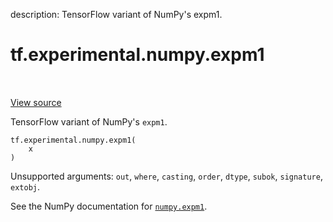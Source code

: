 description: TensorFlow variant of NumPy's expm1.

<div itemscope itemtype="http://developers.google.com/ReferenceObject">
<meta itemprop="name" content="tf.experimental.numpy.expm1" />
<meta itemprop="path" content="Stable" />
</div>

# tf.experimental.numpy.expm1

<!-- Insert buttons and diff -->

<table class="tfo-notebook-buttons tfo-api nocontent" align="left">

</table>

<a target="_blank" class="external" href="/code/stable/tensorflow/python/ops/numpy_ops/np_math_ops.py">View source</a>



TensorFlow variant of NumPy's `expm1`.

<pre class="devsite-click-to-copy prettyprint lang-py tfo-signature-link">
<code>tf.experimental.numpy.expm1(
    x
)
</code></pre>



<!-- Placeholder for "Used in" -->

Unsupported arguments: `out`, `where`, `casting`, `order`, `dtype`, `subok`, `signature`, `extobj`.

See the NumPy documentation for [`numpy.expm1`](https://numpy.org/doc/1.16/reference/generated/numpy.expm1.html).